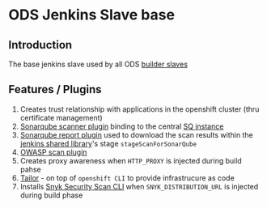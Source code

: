 # ODS Jenkins Slave base

## Introduction
The base jenkins slave used by all ODS [builder slaves](https://github.com/opendevstack/ods-quickstarters/tree/master/jenkins-slaves)

## Features / Plugins
1. Creates trust relationship with applications in the openshift cluster (thru certificate management)
1. [Sonarqube scanner plugin](http://repo1.maven.org/maven2/org/sonarsource/scanner) binding to the central [SQ instance](../sonarqube)
1. [Sonarqube report plugin](https://github.com/lequal/sonar-cnes-report) used to download the scan results within the
[jenkins shared library](https://github.com/opendevstack/ods-jenkins-shared-library)'s stage `stageScanForSonarQube` 
1. [OWASP scan plugin](https://dl.bintray.com/jeremy-long/owasp/)
1. Creates proxy awareness when `HTTP_PROXY` is injected during build pahse
1. [Tailor](https://github.com/opendevstack/tailor) - on top of `openshift CLI` to provide infrastrucure as code
1. Installs [Snyk Security Scan CLI](https://github.com/snyk/snyk) when `SNYK_DISTRIBUTION_URL` is injected during build phase
